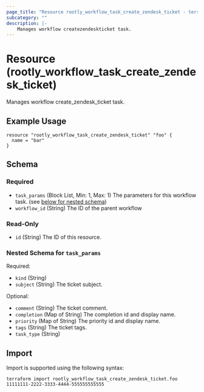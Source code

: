 ```yaml
---
page_title: "Resource rootly_workflow_task_create_zendesk_ticket - terraform-provider-rootly"
subcategory: ""
description: |-
    Manages workflow createzendeskticket task.
---
```


# Resource (rootly_workflow_task_create_zendesk_ticket)

Manages workflow create_zendesk_ticket task.

## Example Usage

```
resource "rootly_workflow_task_create_zendesk_ticket" "foo" {
  name = "bar"
}
```

<!-- schema generated by tfplugindocs -->
## Schema

### Required

- `task_params` (Block List, Min: 1, Max: 1) The parameters for this workflow task. (see [below for nested schema](#nestedblock--task_params))
- `workflow_id` (String) The ID of the parent workflow

### Read-Only

- `id` (String) The ID of this resource.

<a id="nestedblock--task_params"></a>
### Nested Schema for `task_params`

Required:

- `kind` (String)
- `subject` (String) The ticket subject.

Optional:

- `comment` (String) The ticket comment.
- `completion` (Map of String) The completion id and display name.
- `priority` (Map of String) The priority id and display name.
- `tags` (String) The ticket tags.
- `task_type` (String)

## Import

Import is supported using the following syntax:

```shell
terraform import rootly_workflow_task_create_zendesk_ticket.foo 11111111-2222-3333-4444-555555555555
```